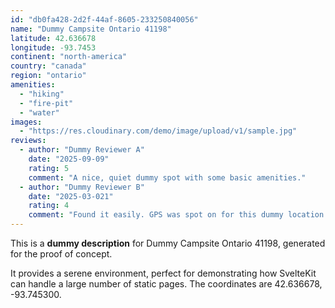 ```yaml
---
id: "db0fa428-2d2f-44af-8605-233250840056"
name: "Dummy Campsite Ontario 41198"
latitude: 42.636678
longitude: -93.7453
continent: "north-america"
country: "canada"
region: "ontario"
amenities:
  - "hiking"
  - "fire-pit"
  - "water"
images:
  - "https://res.cloudinary.com/demo/image/upload/v1/sample.jpg"
reviews:
  - author: "Dummy Reviewer A"
    date: "2025-09-09"
    rating: 5
    comment: "A nice, quiet dummy spot with some basic amenities."
  - author: "Dummy Reviewer B"
    date: "2025-03-021"
    rating: 4
    comment: "Found it easily. GPS was spot on for this dummy location."
---
```


This is a **dummy description** for Dummy Campsite Ontario 41198, generated for the proof of concept.

It provides a serene environment, perfect for demonstrating how SvelteKit can handle a large number of static pages. The coordinates are 42.636678, -93.745300.
